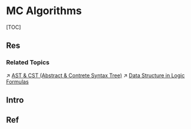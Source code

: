 # MC Algorithms

[TOC]



## Res
### Related Topics
↗ [AST & CST (Abstract & Contrete Syntax Tree)](../../../../../../../../🔑%20CS%20Core/🛣️%20Programming%20Language%20Processing%20&%20Program%20Execution/🚮%20Program%20Language%20Translation%20&%20Compilation%20Theory%20(Compile-time)/Compilation%20Phase/1️⃣%20Frontend%20-%20Programming%20Language%20Analysis/Syntactic%20Analysis%20(Parsing)/AST%20&%20CST%20(Abstract%20&%20Contrete%20Syntax%20Tree).md)
↗ [Data Structure in Logic Formulas](../../../../../../../../🧮%20Mathematics/🤼‍♀️%20Mathematical%20Logic/📍%20Mathematical%20Logic%20Basics%20(Formal%20Logic)/🧶%20Data%20Structure%20in%20Logic%20Formulas/Data%20Structure%20in%20Logic%20Formulas.md)



## Intro



## Ref
